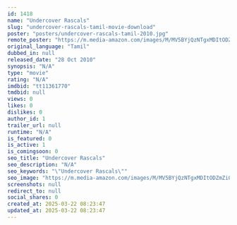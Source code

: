 ```yaml
---
id: 1418
name: "Undercover Rascals"
slug: "undercover-rascals-tamil-movie-download"
poster: "posters/undercover-rascals-tamil-2010.jpg"
remote_poster: "https://m.media-amazon.com/images/M/MV5BYjQzNTgxMDItODZmZi00NWQyLTlhYmUtOThhYzJkN2RjZjY1XkEyXkFqcGdeQXVyMzYxOTQ3MDg@._V1_SX300.jpg"
original_language: "Tamil"
dubbed_in: null
released_date: "28 Oct 2010"
synopsis: "N/A"
type: "movie"
rating: "N/A"
imdbid: "tt11361770"
tmdbid: null
views: 0
likes: 0
dislikes: 0
author_id: 1
trailer_url: null
runtime: "N/A"
is_featured: 0
is_active: 1
is_comingsoon: 0
seo_title: "Undercover Rascals"
seo_description: "N/A"
seo_keywords: "\"Undercover Rascals\""
seo_image: "https://m.media-amazon.com/images/M/MV5BYjQzNTgxMDItODZmZi00NWQyLTlhYmUtOThhYzJkN2RjZjY1XkEyXkFqcGdeQXVyMzYxOTQ3MDg@._V1_SX300.jpg"
screenshots: null
redirect_to: null
social_shares: 0
created_at: 2025-03-22 08:23:47
updated_at: 2025-03-22 08:23:47
---
```


